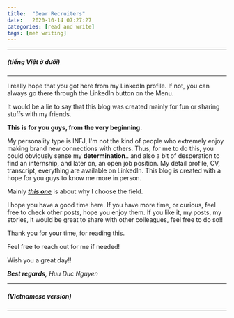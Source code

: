 ```yaml
---
title:  "Dear Recruiters"
date:   2020-10-14 07:27:27
categories: [read and write]
tags: [meh writing]
---
```

-------
##### *(tiếng Việt ở dưới)*
-------

I really hope that you got here from my LinkedIn profile.
If not, you can always go there through the LinkedIn button on the Menu.

It would be a lie to say that this blog was created mainly for fun or sharing stuffs with my friends.

**This is for you guys, from the very beginning.**

My personality type is INFJ, I'm not the kind of people who extremely enjoy making brand new connections with others.
Thus, for me to do this, you could obviously sense my **determination**.. and also a bit of desperation to find an internship, and later on, an open job position.
My detail profile, CV, transcript, everything are available on LinkedIn. This blog is created with a hope for you guys to know me more in person.

Mainly ***[this one](https://duken72.github.io/2020/Why-Robotics/)***  is about why I choose the field.

I hope you have a good time here.
If you have more time, or curious, feel free to check other posts, hope you enjoy them.
If you like it, my posts, my stories, it would be great to share with other colleagues, feel free to do so!!

Thank you for your time, for reading this.

Feel free to reach out for me if needed!

Wish you a great day!!

***Best regards,***
*Huu Duc Nguyen*

--------------
##### *(Vietnamese version)*
-------

